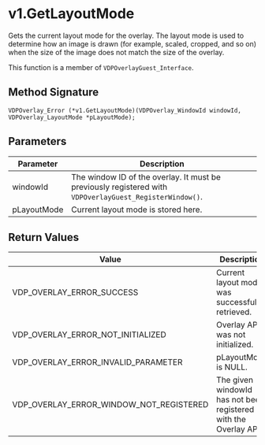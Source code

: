 # v1.GetLayoutMode

Gets the current layout mode for the overlay. The layout mode is used to determine how an image is drawn (for example, scaled, cropped, and so on) when the size of the image does not match the size of the overlay.

This function is a member of `VDPOverlayGuest_Interface`.

## Method Signature
```
VDPOverlay_Error (*v1.GetLayoutMode)(VDPOverlay_WindowId windowId, VDPOverlay_LayoutMode *pLayoutMode);
```

## Parameters

| Parameter | Description |
| --------- | ----------- |
| windowId | The window ID of the overlay. It must be previously registered with `VDPOverlayGuest_RegisterWindow()`. |
| pLayoutMode | Current layout mode is stored here. |

## Return Values

| Value | Description |
| ----- | ----------- |
| VDP_OVERLAY_ERROR_SUCCESS | Current layout mode was successfully retrieved. |
| VDP_OVERLAY_ERROR_NOT_INITIALIZED | Overlay API was not initialized. |
| VDP_OVERLAY_ERROR_INVALID_PARAMETER | pLayoutMode is NULL. |
| VDP_OVERLAY_ERROR_WINDOW_NOT_REGISTERED | The given windowId has not been registered with the Overlay API. |


